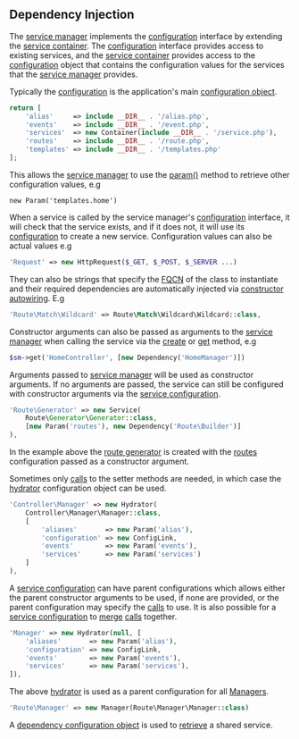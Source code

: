 ## Dependency Injection
The [service manager](https://github.com/mvc5/framework/blob/master/src/Service/Manager/ServiceManager.php) implements the [configuration](https://github.com/mvc5/framework/blob/master/src/Config/Configuration.php) interface by extending the [service container](https://github.com/mvc5/framework/blob/master/src/Service/Container/ServiceContainer.php). The [configuration](https://github.com/mvc5/framework/blob/master/src/Config/Configuration.php) interface provides access to existing services, and the [service container](https://github.com/mvc5/framework/blob/master/src/Service/Container/ServiceContainer.php) provides access to the [configuration](https://github.com/mvc5/framework/blob/master/src/Config/Configuration.php) object that contains the configuration values for the services that the [service manager](https://github.com/mvc5/framework/blob/master/src/Service/Manager/ServiceManager.php) provides.

Typically the [configuration](https://github.com/mvc5/framework/blob/master/src/Config/Configuration.php) is the application's main [configuration object](https://github.com/mvc5/framework/blob/master/config/config.php).

```php
return [
    'alias'     => include __DIR__ . '/alias.php',
    'events'    => include __DIR__ . '/event.php',
    'services'  => new Container(include __DIR__ . '/service.php'),
    'routes'    => include __DIR__ . '/route.php',
    'templates' => include __DIR__ . '/templates.php'
];
```

This allows the [service manager](https://github.com/mvc5/framework/blob/master/src/Service/Manager/ServiceManager.php) to use the [param()](https://github.com/mvc5/framework/blob/master/src/Service/Manager/ServiceManager.php#L40) method to retrieve other configuration values, e.g 

```
new Param('templates.home')
```

When a service is called by the service manager's [configuration](https://github.com/mvc5/framework/blob/master/src/Config/Configuration.php) interface, it will check that the service exists, and if it does not, it will use its [configuration](https://github.com/mvc5/framework/blob/master/config/service.php) to create a new service. Configuration values can also be actual values e.g 

```php
'Request' => new HttpRequest($_GET, $_POST, $_SERVER ...)
```

They can also be strings that specify the <a href="https://en.wikipedia.org/wiki/Fully_qualified_name">FQCN</a> of the class to instantiate and their required dependencies are automatically injected via [constructor autowiring](#constructor-autowiring). E.g 

```php
'Route\Match\Wildcard' => Route\Match\Wildcard\Wildcard::class,
```

Constructor arguments can also be passed as arguments to the [service manager](https://github.com/mvc5/framework/blob/master/src/Service/Manager/ServiceManager.php) when calling the service via the [create](https://github.com/mvc5/framework/blob/master/src/Service/Manager/ManageService.php#L29) or [get](https://github.com/mvc5/framework/blob/master/src/Service/Manager/ManageService.php#L57) method, e.g 

```php
$sm->get('HomeController', [new Dependency('HomeManager')])
```

Arguments passed to [service manager](https://github.com/mvc5/framework/blob/master/src/Service/Manager/ServiceManager.php) will be used as constructor arguments. If no arguments are passed, the service can still be configured with constructor arguments via the [service configuration](https://github.com/mvc5/framework/blob/master/config/service.php).

```php
'Route\Generator' => new Service(
    Route\Generator\Generator::class,
    [new Param('routes'), new Dependency('Route\Builder')]
),
```

In the example above the [route generator](https://github.com/mvc5/framework/blob/master/src/Route/Generator/Generator.php) is created with the [routes](#routes) configuration passed as a constructor argument.

Sometimes only <a href="https://github.com/mvc5/framework/blob/master/src/Service/Resolver/Resolver.php#L147">calls</a> to the setter methods are needed, in which case the [hydrator](https://github.com/mvc5/framework/blob/master/src/Service/Config/Hydrator/Hydrator.php) configuration object can be used.

```php
'Controller\Manager' => new Hydrator(
    Controller\Manager\Manager::class,
    [
        'aliases'       => new Param('alias'),
        'configuration' => new ConfigLink,
        'events'        => new Param('events'),
        'services'      => new Param('services')
    ]
),
```

A [service configuration](https://github.com/mvc5/framework/blob/master/src/Service/Config/Configuration.php) can have parent configurations which allows either the parent constructor arguments to be used, if none are provided, or the parent configuration may specify the <a href="https://github.com/mvc5/framework/blob/master/src/Service/Config/Configuration.php#L21">calls</a> to use. It is also possible for a <a href="https://github.com/mvc5/framework/blob/master/src/Service/Config/Configuration.php">service configuration</a> to <a href="https://github.com/mvc5/framework/blob/master/src/Service/Resolver/Resolver.php#L258">merge</a> <a href="https://github.com/mvc5/framework/blob/master/src/Service/Config/Configuration.php#L21">calls</a> together.

```php
'Manager' => new Hydrator(null, [
    'aliases'       => new Param('alias'),
    'configuration' => new ConfigLink,
    'events'        => new Param('events'),
    'services'      => new Param('services'),
]),
```

The above [hydrator](https://github.com/mvc5/framework/blob/master/src/Service/Config/Hydrator/Hydrator.php) is used as a parent configuration for all <a href="https://github.com/mvc5/framework/blob/master/config/service.php#L57">Managers</a>.

```php
'Route\Manager' => new Manager(Route\Manager\Manager::class)
```

A [dependency configuration object](https://github.com/mvc5/framework/blob/master/src/Service/Config/Dependency/Dependency.php) is used to <a href="https://github.com/mvc5/framework/blob/master/src/Service/Resolver/Resolver.php#L345">retrieve</a> a shared service.
